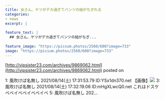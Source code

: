 ```yaml
---
title: 女さん、ケツがデカ過ぎてパンツの紐がちぎれる
categories:
- news
excerpt: |
  
feature_text: |
  ## 女さん、ケツがデカ過ぎてパンツの紐がちぎ...
  
feature_image: "https://picsum.photos/2560/600?image=733"
image: "https://picsum.photos/2560/600?image=733"
---
```


[http://vipsister23.com/archives/9869062.html](http://vipsister23.com/archives/9869062.html)
posted on 

<!--more-->

1: 風吹けば名無し 2021/08/14(土) 17:31:53.79 ID:YSx1dn370.net 【画像】![](https://livedoor.blogimg.jp/vipsister23/imgs/d/b/dbe65195.jpg) 3: 風吹けば名無し 2021/08/14(土) 17:32:19.06 ID:mHgXLwcQ0.net これはドスケベベイベベイベベイベ 5: 風吹けば名無し 202...

